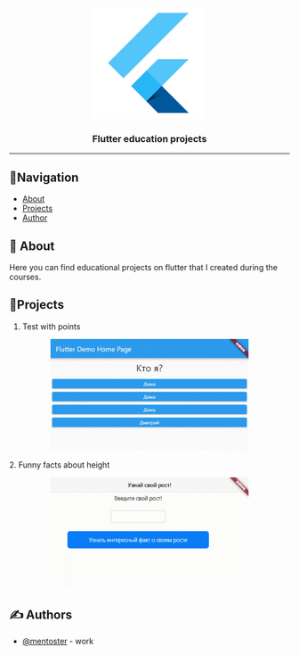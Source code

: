 <p align="center">
  <a href="" rel="noopener">
 <img width=200px height=200px src="assets\images\flutter logo.png" alt="Project logo"></a>
</p>

<h3 align="center">Flutter education projects</h3>

---


## 🧭Navigation

* [About](#about)
* [Projects](#List_of_projects)
* [Author](#author)

## 🧐 About <a name = "about"></a>

Here you can find educational projects on flutter that I created during the courses.

## 📝Projects <a name = "List_of_projects"></a>

1. Test with points
<p align="center">
  <a href="" rel="noopener">
 <img height=200px src="assets\images\1.test_demo.gif" alt="Project logo"></a>
</p>
2. Funny facts about height
<p align="center">
  <a href="" rel="noopener">
 <img height=200px src="assets\images\2.height_test_demo.gif" alt="Project logo"></a>
</p>

##

## ✍️ Authors <a name = "authors"></a>

* [@mentoster](https://github.com/mentoster) -  work
